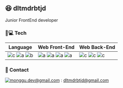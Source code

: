 ## 😆 dltmdrbtjd

Junior FrontEnd developer

### 🧑💻 Tech 
| Language | Web Front-End | Web Back-End |
| -------- | ------------- | ------------ |
| ![c](https://img.shields.io/badge/Go-50BCDF?style=flat-square&logo=go&logoColor=white) ![a](https://img.shields.io/badge/JavaScript-f7df11?style=flat-square&logo=JavaScript&logoColor=black) ![b](https://img.shields.io/badge/TypeScript-007ACC?style=flat-square&logo=TypeScript&logoColor=white)|![a](https://img.shields.io/badge/React-61dafb?style=flat-square&logo=React&logoColor=black) ![a](https://img.shields.io/badge/Redux-ffffff?style=flat-square&logo=Redux&logoColor=violet) ![a](https://img.shields.io/badge/Vue-41b883?style=flat-square&logo=vue.js&logoColor=white) ![a](https://img.shields.io/badge/Vuex-41b883?style=flat-square&logo=Vuex&logoColor=violet) | ![c](https://img.shields.io/badge/Gin-50BCDF?style=flat-square&logo=gin&logoColor=white) ![c](https://img.shields.io/badge/mysql-gray?style=flat-square&logo=mysql&logoColor=white) ![c](https://img.shields.io/badge/mongodb-green?style=flat-square&logo=mongodb&logoColor=white)|

### 📠 Contact
[![monggu.dev@gmail.com](https://img.shields.io/badge/Gmail-d14836?style=flat-square&logo=Gmail&logoColor=white&link=mailto:dltmdrbtjd@gmail.com)](mailto:dltmdrbtjd@gmail.com) : dltmdrbtjd@gmail.com
<!--
**dltmdrbtjd/dltmdrbtjd** is a ✨ _special_ ✨ repository because its `README.md` (this file) appears on your GitHub profile.

Here are some ideas to get you started:

- 🔭 I’m currently working on ...
- 🌱 I’m currently learning ...
- 👯 I’m looking to collaborate on ...
- 🤔 I’m looking for help with ...
- 💬 Ask me about ...
- 📫 How to reach me: ...
- 😄 Pronouns: ...
- ⚡ Fun fact: ...
-->
